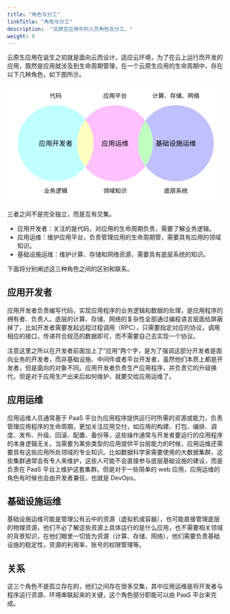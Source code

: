 ```yaml
---
title: "角色与分工"
linkTitle: "角色与分工"
description:  "云原生应用中的人员角色及分工。"
weight: 8
---
```


云原生应用在诞生之初就是面向云而设计，适应云环境，为了在云上运行而开发的应用，既然是应用就涉及到生命周期管理，在一个云原生应用的生命周期中，存在以下几种角色，如下图所示。

![云原生应用中的角色](roles.svg)

三者之间不是完全独立，而是互有交集。

- 应用开发者：关注的是代码，对应用的生命周期负责，需要了解业务逻辑。
- 应用运维：维护应用平台，负责管理应用的生命周期管，需要具有应用的领域知识。
- 基础设施运维：维护计算、存储和网络资源，需要具有底层系统的知识。

下面将分别阐述这三种角色之间的区别和联系。

## 应用开发者

应用开发者负责编写代码，实现应用程序的业务逻辑和数据的处理，是应用程序的拥有者、负责人。底层的计算、存储、网络的复杂性全部通过编程语言层面给屏蔽掉了，比如开发者需要发起远程过程调用（RPC），只需要指定对应的协议，调用相应的接口，传递符合规范的数据即可，而不需要自己去实现一个协议。

注意这里之所以在开发者前面加上了”应用“两个字，是为了强调这部分开发者是面向业务的开发者，而非基础设施、中间件或者平台开发者，虽然他们本质上都是开发者，但是面向的对象不同。应用开发者负责生产应用程序，并负责它的升级换代，但是对于应用生产出来后如何维护，就要交给应用运维了。

## 应用运维

应用运维人员通常基于 PaaS 平台为应用程序提供运行时所需的资源或能力，负责管理应用程序的生命周期，更加关注应用交付，如应用的构建、打包、编排、调度、发布、升级、回滚、配置、备份等，这些操作通常与开发者要运行的应用程序的本身逻辑无关。当需要为某些类型的应用提供平台层能力的时候，应用运维还需要具有这些应用所处领域的专业知识。比如数据科学家需要使用的大数据集群，这些集群通常会有专人来维护，这些人可能不会直接参与底层基础设施的建设，而是负责在 PaaS 平台上维护这套集群。但是对于一些简单的 web 应用，应用运维的角色有时候也会由开发者兼任，也就是 DevOps。

## 基础设施运维

基础设施运维可能是管理公有云中的资源（虚拟机或容器），也可能直接管理底层的物理资源，他们不必了解这些资源上具体运行的是什么应用，也不需要相关领域的背景知识，在他们眼里一切皆为资源（计算、存储、网络），他们需要负责基础设施的稳定性，资源的利用率，账号的权限管理等。

## 关系

这三个角色不是孤立存在的，他们之间存在很多交集，其中应用运维是将开发者与程序运行资源、环境串联起来的关键，这个角色部分职能可以由 PaaS 平台来完成。

